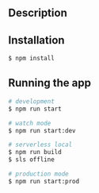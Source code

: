 
## Description

## Installation

```bash
$ npm install
```

## Running the app

```bash
# development
$ npm run start

# watch mode
$ npm run start:dev

# serverless local
$ npm run build
$ sls offline

# production mode
$ npm run start:prod


```
